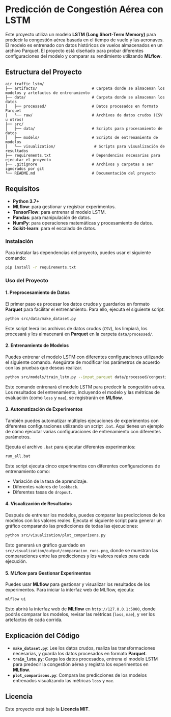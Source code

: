 ﻿
# Predicción de Congestión Aérea con LSTM

Este proyecto utiliza un modelo **LSTM (Long Short-Term Memory)** para predecir la congestión aérea basada en el tiempo de vuelo y las aeronaves. El modelo es entrenado con datos históricos de vuelos almacenados en un archivo Parquet. El proyecto está diseñado para probar diferentes configuraciones del modelo y comparar su rendimiento utilizando **MLflow**.

## Estructura del Proyecto

```
air_traffic_lstm/
├── artifacts/                        # Carpeta donde se almacenan los modelos y artefactos de entrenamiento
├── data/                             # Carpeta donde se almacenan los datos
│   ├── processed/                    # Datos procesados en formato Parquet
│   └── raw/                          # Archivos de datos crudos (CSV u otros)
├── src/
│   ├── data/                         # Scripts para procesamiento de datos
│   ├── models/                       # Scripts de entrenamiento de modelos
│   └── visualization/                 # Scripts para visualización de resultados
├── requirements.txt                  # Dependencias necesarias para ejecutar el proyecto
├── .gitignore                        # Archivos y carpetas a ser ignorados por git
└── README.md                         # Documentación del proyecto
```

## Requisitos

- **Python 3.7+**
- **MLflow**: para gestionar y registrar experimentos.
- **TensorFlow**: para entrenar el modelo LSTM.
- **Pandas**: para manipulación de datos.
- **NumPy**: para operaciones matemáticas y procesamiento de datos.
- **Scikit-learn**: para el escalado de datos.

### Instalación

Para instalar las dependencias del proyecto, puedes usar el siguiente comando:

```bash
pip install -r requirements.txt
```

### Uso del Proyecto

#### 1. **Preprocesamiento de Datos**

El primer paso es procesar los datos crudos y guardarlos en formato **Parquet** para facilitar el entrenamiento. Para ello, ejecuta el siguiente script:

```bash
python src/data/make_dataset.py
```

Este script leerá los archivos de datos crudos (`CSV`), los limpiará, los procesará y los almacenará en **Parquet** en la carpeta `data/processed/`.

#### 2. **Entrenamiento de Modelos**

Puedes entrenar el modelo LSTM con diferentes configuraciones utilizando el siguiente comando. Asegúrate de modificar los parámetros de acuerdo con las pruebas que deseas realizar.

```bash
python src/models/train_lstm.py --input_parquet data/processed/congestion_minute.parquet --epochs 200 --run_name <nombre_del_run> --lookback 6 --horizon 3
```

Este comando entrenará el modelo LSTM para predecir la congestión aérea. Los resultados del entrenamiento, incluyendo el modelo y las métricas de evaluación (como `loss` y `mae`), se registrarán en **MLflow**.

#### 3. **Automatización de Experimentos**

También puedes automatizar múltiples ejecuciones de experimentos con diferentes configuraciones utilizando un script `.bat`. Aquí tienes un ejemplo de cómo ejecutar varias configuraciones de entrenamiento con diferentes parámetros.

Ejecuta el archivo `.bat` para ejecutar diferentes experimentos:

```bash
run_all.bat
```

Este script ejecuta cinco experimentos con diferentes configuraciones de entrenamiento como:

- Variación de la tasa de aprendizaje.
- Diferentes valores de `lookback`.
- Diferentes tasas de `dropout`.

#### 4. **Visualización de Resultados**

Después de entrenar los modelos, puedes comparar las predicciones de los modelos con los valores reales. Ejecuta el siguiente script para generar un gráfico comparando las predicciones de todas las ejecuciones:

```bash
python src/visualization/plot_comparisons.py
```

Esto generará un gráfico guardado en `src/visualization/output/comparacion_runs.png`, donde se muestran las comparaciones entre las predicciones y los valores reales para cada ejecución.

#### 5. **MLflow para Gestionar Experimentos**

Puedes usar **MLflow** para gestionar y visualizar los resultados de los experimentos. Para iniciar la interfaz web de MLflow, ejecuta:

```bash
mlflow ui
```

Esto abrirá la interfaz web de **MLflow** en `http://127.0.0.1:5000`, donde podrás comparar los modelos, revisar las métricas (`loss`, `mae`), y ver los artefactos de cada corrida.

## Explicación del Código

- **`make_dataset.py`**: Lee los datos crudos, realiza las transformaciones necesarias, y guarda los datos procesados en formato **Parquet**.
- **`train_lstm.py`**: Carga los datos procesados, entrena el modelo LSTM para predecir la congestión aérea y registra los experimentos en **MLflow**.
- **`plot_comparisons.py`**: Compara las predicciones de los modelos entrenados visualizando las métricas `loss` y `mae`.

## Licencia

Este proyecto está bajo la **Licencia MIT**.